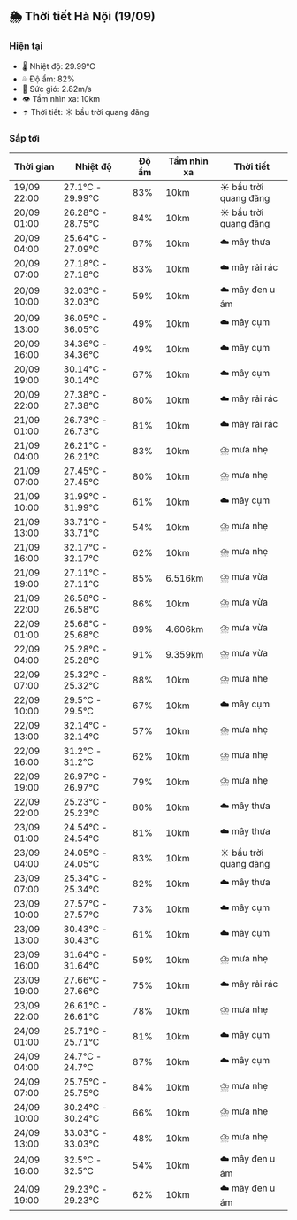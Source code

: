 ## 🌦️ Thời tiết Hà Nội (19/09)

### Hiện tại

- 🌡️ Nhiệt độ: 29.99℃
- 💦 Độ ẩm: 82%
- 💨 Sức gió: 2.82m/s
- 👁️ Tầm nhìn xa: 10km
- ☂️ Thời tiết: ☀️ bầu trời quang đãng

### Sắp tới

| Thời gian | Nhiệt độ | Độ ẩm | Tầm nhìn xa | Thời tiết |
| --- | --- | --- | --- | --- |
| 19/09 22:00 | 27.1℃ - 29.99℃ | 83% | 10km | ☀️ bầu trời quang đãng |
| 20/09 01:00 | 26.28℃ - 28.75℃ | 84% | 10km | ☀️ bầu trời quang đãng |
| 20/09 04:00 | 25.64℃ - 27.09℃ | 87% | 10km | ☁️ mây thưa |
| 20/09 07:00 | 27.18℃ - 27.18℃ | 83% | 10km | ☁️ mây rải rác |
| 20/09 10:00 | 32.03℃ - 32.03℃ | 59% | 10km | ☁️ mây đen u ám |
| 20/09 13:00 | 36.05℃ - 36.05℃ | 49% | 10km | ☁️ mây cụm |
| 20/09 16:00 | 34.36℃ - 34.36℃ | 49% | 10km | ☁️ mây cụm |
| 20/09 19:00 | 30.14℃ - 30.14℃ | 67% | 10km | ☁️ mây cụm |
| 20/09 22:00 | 27.38℃ - 27.38℃ | 80% | 10km | ☁️ mây rải rác |
| 21/09 01:00 | 26.73℃ - 26.73℃ | 81% | 10km | ☁️ mây rải rác |
| 21/09 04:00 | 26.21℃ - 26.21℃ | 83% | 10km | ⛈️ mưa nhẹ |
| 21/09 07:00 | 27.45℃ - 27.45℃ | 80% | 10km | ⛈️ mưa nhẹ |
| 21/09 10:00 | 31.99℃ - 31.99℃ | 61% | 10km | ☁️ mây cụm |
| 21/09 13:00 | 33.71℃ - 33.71℃ | 54% | 10km | ⛈️ mưa nhẹ |
| 21/09 16:00 | 32.17℃ - 32.17℃ | 62% | 10km | ⛈️ mưa nhẹ |
| 21/09 19:00 | 27.11℃ - 27.11℃ | 85% | 6.516km | ⛈️ mưa vừa |
| 21/09 22:00 | 26.58℃ - 26.58℃ | 86% | 10km | ⛈️ mưa vừa |
| 22/09 01:00 | 25.68℃ - 25.68℃ | 89% | 4.606km | ⛈️ mưa vừa |
| 22/09 04:00 | 25.28℃ - 25.28℃ | 91% | 9.359km | ⛈️ mưa vừa |
| 22/09 07:00 | 25.32℃ - 25.32℃ | 88% | 10km | ⛈️ mưa nhẹ |
| 22/09 10:00 | 29.5℃ - 29.5℃ | 67% | 10km | ☁️ mây cụm |
| 22/09 13:00 | 32.14℃ - 32.14℃ | 57% | 10km | ⛈️ mưa nhẹ |
| 22/09 16:00 | 31.2℃ - 31.2℃ | 62% | 10km | ⛈️ mưa nhẹ |
| 22/09 19:00 | 26.97℃ - 26.97℃ | 79% | 10km | ⛈️ mưa nhẹ |
| 22/09 22:00 | 25.23℃ - 25.23℃ | 80% | 10km | ☁️ mây thưa |
| 23/09 01:00 | 24.54℃ - 24.54℃ | 81% | 10km | ☁️ mây thưa |
| 23/09 04:00 | 24.05℃ - 24.05℃ | 83% | 10km | ☀️ bầu trời quang đãng |
| 23/09 07:00 | 25.34℃ - 25.34℃ | 82% | 10km | ☁️ mây thưa |
| 23/09 10:00 | 27.57℃ - 27.57℃ | 73% | 10km | ☁️ mây cụm |
| 23/09 13:00 | 30.43℃ - 30.43℃ | 61% | 10km | ☁️ mây cụm |
| 23/09 16:00 | 31.64℃ - 31.64℃ | 59% | 10km | ⛈️ mưa nhẹ |
| 23/09 19:00 | 27.66℃ - 27.66℃ | 75% | 10km | ☁️ mây rải rác |
| 23/09 22:00 | 26.61℃ - 26.61℃ | 78% | 10km | ⛈️ mưa nhẹ |
| 24/09 01:00 | 25.71℃ - 25.71℃ | 81% | 10km | ☁️ mây cụm |
| 24/09 04:00 | 24.7℃ - 24.7℃ | 87% | 10km | ☁️ mây cụm |
| 24/09 07:00 | 25.75℃ - 25.75℃ | 84% | 10km | ⛈️ mưa nhẹ |
| 24/09 10:00 | 30.24℃ - 30.24℃ | 66% | 10km | ⛈️ mưa nhẹ |
| 24/09 13:00 | 33.03℃ - 33.03℃ | 48% | 10km | ⛈️ mưa nhẹ |
| 24/09 16:00 | 32.5℃ - 32.5℃ | 54% | 10km | ☁️ mây đen u ám |
| 24/09 19:00 | 29.23℃ - 29.23℃ | 62% | 10km | ☁️ mây đen u ám |
